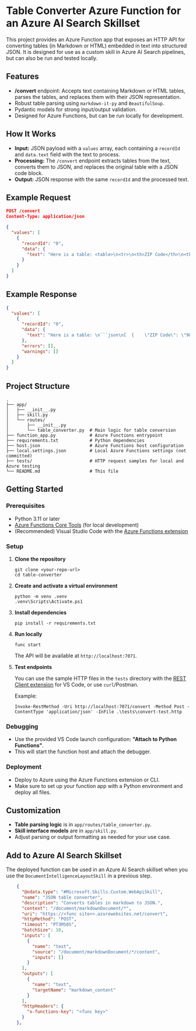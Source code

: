 
# Table Converter Azure Function for an Azure AI Search Skillset

This project provides an Azure Function app that exposes an HTTP API for converting tables (in Markdown or HTML) embedded in text into structured JSON. It is designed for use as a custom skill in Azure AI Search pipelines, but can also be run and tested locally.

## Features

- **/convert** endpoint: Accepts text containing Markdown or HTML tables, parses the tables, and replaces them with their JSON representation.
- Robust table parsing using `markdown-it-py` and `BeautifulSoup`.
- Pydantic models for strong input/output validation.
- Designed for Azure Functions, but can be run locally for development.

## How It Works

- **Input:** JSON payload with a `values` array, each containing a `recordId` and `data.text` field with the text to process.
- **Processing:** The `/convert` endpoint extracts tables from the text, converts them to JSON, and replaces the original table with a JSON code block.
- **Output:** JSON response with the same `recordId` and the processed text.

## Example Request

```json
POST /convert
Content-Type: application/json

{
  "values": [
    {
      "recordId": "0",
      "data": {
        "text": "Here is a table: <table>\n<tr>\n<th>ZIP Code</th>\n<th>USPS ZIP Code Name</th>\n<th>Territory</th>\n</tr>\n<tr>\n<td>98001</td>\n<td>Auburn</td>\n<td>1</td>\n</table>"
      }
    }
  ]
}
```

## Example Response

```json
{
  "values": [
    {
      "recordId": "0",
      "data": {
        "text": "Here is a table: \n```json\n[  {    \"ZIP Code\": \"98001\",    \"USPS ZIP Code Name\": \"Auburn\",    \"Territory\": \"1\"  }]\n```\n"
      },
      "errors": [],
      "warnings": []
    }
  ]
}
```

## Project Structure

```
.
├── app/
│   ├── __init__.py
│   ├── skill.py
│   └── routes/
│       ├── __init__.py
│       └── table_converter.py  # Main logic for table conversion
├── function_app.py             # Azure Functions entrypoint
├── requirements.txt            # Python dependencies
├── host.json                   # Azure Functions host configuration
├── local.settings.json         # Local Azure Functions settings (not committed)
├── tests/                      # HTTP request samples for local and Azure testing
└── README.md                   # This file
```

## Getting Started

### Prerequisites

- Python 3.11 or later
- [Azure Functions Core Tools](https://learn.microsoft.com/en-us/azure/azure-functions/functions-run-local) (for local development)
- (Recommended) Visual Studio Code with the [Azure Functions extension](https://marketplace.visualstudio.com/items?itemName=ms-azuretools.vscode-azurefunctions)

### Setup

1. **Clone the repository**

   ```pwsh
   git clone <your-repo-url>
   cd table-converter
   ```

2. **Create and activate a virtual environment**

   ```pwsh
   python -m venv .venv
   .venv\Scripts\Activate.ps1
   ```

3. **Install dependencies**

   ```pwsh
   pip install -r requirements.txt
   ```

4. **Run locally**

   ```pwsh
   func start
   ```

   The API will be available at `http://localhost:7071`.

5. **Test endpoints**

   You can use the sample HTTP files in the `tests` directory with the [REST Client extension](https://marketplace.visualstudio.com/items?itemName=humao.rest-client) for VS Code, or use `curl`/Postman.

   Example:

   ```pwsh
   Invoke-RestMethod -Uri http://localhost:7071/convert -Method Post -ContentType 'application/json' -InFile .\tests\convert-test.http
   ```

### Debugging

- Use the provided VS Code launch configuration: **"Attach to Python Functions"**.
- This will start the function host and attach the debugger.

### Deployment

- Deploy to Azure using the Azure Functions extension or CLI.
- Make sure to set up your function app with a Python environment and deploy all files.

## Customization

- **Table parsing logic** is in `app/routes/table_converter.py`.
- **Skill interface models** are in `app/skill.py`.
- Adjust parsing or output formatting as needed for your use case.


## Add to Azure AI Search Skillset

The deployed function can be used in an Azure AI Search skillset when you use the `DocumentIntelligenceLayoutSkill` in a previous step.

```JSON
    {
      "@odata.type": "#Microsoft.Skills.Custom.WebApiSkill",
      "name": "JSON table converter",
      "description": "Converts tables in markdown to JSON.",
      "context": "/document/markdownDocument/*",
      "uri": "https://<func site>>.azurewebsites.net/convert",
      "httpMethod": "POST",
      "timeout": "PT3M50S",
      "batchSize": 10,
      "inputs": [
        {
          "name": "text",
          "source": "/document/markdownDocument/*/content",
          "inputs": []
        }
      ],
      "outputs": [
        {
          "name": "text",
          "targetName": "markdown_content"
        }
      ],
      "httpHeaders": {
        "x-functions-key": "<func key>"
      }
    },
```

